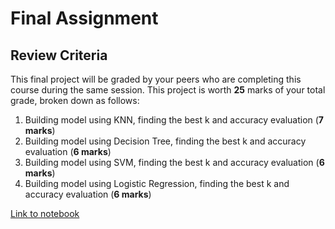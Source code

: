 # Final Assignment

## Review Criteria

This final project will be graded by your peers who are completing this course during the same session. This project is worth **25** marks of your total grade, broken down as follows:

1. Building model using KNN, finding the best k and accuracy evaluation (**7 marks**)
2. Building model using Decision Tree, finding the best k and accuracy evaluation (**6 marks**)
3. Building model using SVM, finding the best k and accuracy evaluation (**6 marks**)
4. Building model using Logistic Regression, finding the best k and accuracy evaluation (**6 marks**)

[Link to notebook](https://eu-gb.dataplatform.cloud.ibm.com/analytics/notebooks/v2/4d6db394-4d29-4627-aa4b-28bd502c368e/view?access_token=0aa62299e7b37c3b9040fbada756fcaa5bda15542045fdc0a4beb29e234204f3)